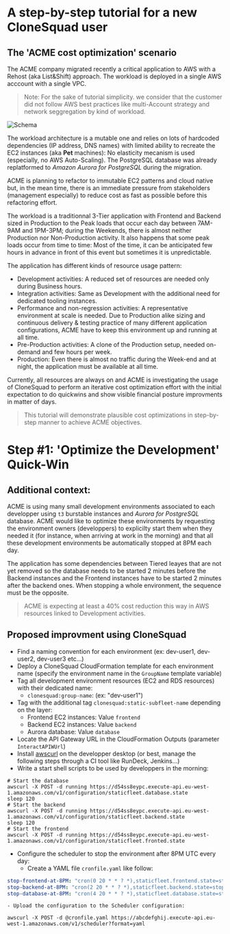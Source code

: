
# A step-by-step tutorial for a new CloneSquad user

## The 'ACME cost optimization' scenario

The ACME company migrated recently a critical application to AWS with a Rehost (aka List&Shift) approach.
The workload is deployed in a single AWS acccount with a single VPC. 

> Note: For the sake of tutorial simplicity. we consider that 
the customer did not follow AWS best practices like multi-Account strategy and network seggregation by kind of workload.

![Schema]()

The workload architecture is a mutable one and relies on lots of hardcoded dependencies (IP address, DNS names) with
limited ability to recreate the EC2 instances (aka **Pet** machines): No elasticity mecanism is used (especially, no AWS Auto-Scaling). 
The PostgreSQL database was already replatformed to *Amazon Aurora for PostgreSQL* during the migration.

ACME is planning to refactor to immutable EC2 patterns and cloud native but, 
in the mean time, there is an immediate pressure from stakeholders (management especially) to reduce cost as fast as possible before this refactoring effort.

The workload is a traditionnal 3-Tier application with Frontend and Backend sized in Production to the Peak loads that occur each day between 
7AM-9AM and 1PM-3PM; during the Weekends, there is almost neither Production nor Non-Production activity. It also happens that some peak loads 
occur from time to time: Most of the time, it can be anticipated few hours in advance in front of this event but sometimes it is unpredictable.

The application has different kinds of resource usage pattern:
* Development activities: A reduced set of resources are needed only during Business hours.
* Integration activities: Same as Development with the additional need for dedicated tooling instances.
* Performance and non-regression activities: A representative environment at scale is needed. Due to Production alike sizing and continuous delivery & testing practice of many different application configurations, ACME have to keep this environment up and running at all time.
* Pre-Production activities: A clone of the Production setup, needed on-demand and few hours per week. 
* Production: Even there is almost no traffic during the Week-end and at night, the application must be available at all time.

Currently, all resources are always on and ACME is investigating the usage of CloneSquad to perform an iterative cost optimization effort with the initial
expectation to do quickwins and show visible financial posture improvments in matter of days. 

> This tutorial will demonstrate plausible cost optimizations in step-by-step manner to achieve ACME objectives.

# Step #1: 'Optimize the Development' Quick-Win 

## Additional context:

ACME is using many small development environments associated to each developper using `t3` burstable instances and *Aurora for PostgreSQL* database.
ACME would like to optimize these environments by requesting the environment owners (developpers) to explicilty start them when they needed it
(for instance, when arriving at work in the morning) and that all these development environments be automatically stopped at 8PM each day. 

The application has some dependencies between Tiered leayes that are not yet removed so the database needs to be started 2 minutes before the Backend instances and the Frontend instances have to be started 2 minutes after the backend ones.
When stopping a whole environment, the sequence must be the opposite.

> ACME is expecting at least a 40% cost reduction this way in AWS resources linked to Development activities.

## Proposed improvment using CloneSquad

* Find a naming convention for each environment (ex: dev-user1, dev-user2, dev-user3 etc...)
* Deploy a CloneSquad CloudFormation template for each environment name (specify the environment name in the `GroupName` template variable)
* Tag all development environment resources (EC2 and RDS resources) with their dedicated name:
	- `clonesquad:group-name`: <GroupName> (ex: "dev-user1")
* Tag with the additional tag `clonesquad:static-subfleet-name` depending on the layer:
	- Frontend EC2 instances: Value `frontend`
	- Backend EC2 instances: Value `backend`
	- Aurora database: Value `database`
* Locate the API Gateway URL in the CloudFormation Outputs (parameter `InteractAPIWUrl`)
* Install [awscurl](https://github.com/okigan/awscurl) on the developper desktop (or best, manage the following steps through a CI tool like RunDeck, Jenkins...)
* Write a start shell scripts to be used by developpers in the morning:

```shell
# Start the database
awscurl -X POST -d running https://d54ss8eypc.execute-api.eu-west-1.amazonaws.com/v1/configuration/staticfleet.database.state
sleep 120
# Start the backend
awscurl -X POST -d running https://d54ss8eypc.execute-api.eu-west-1.amazonaws.com/v1/configuration/staticfleet.backend.state
sleep 120
# Start the frontend
awscurl -X POST -d running https://d54ss8eypc.execute-api.eu-west-1.amazonaws.com/v1/configuration/staticfleet.fronted.state
```

* Configure the scheduler to stop the environment after 8PM UTC every day:
	- Create a YAML file `cronfile.yaml` like follow:
```yaml
stop-frontend-at-8PM: "cron(0 20 * * ? *),staticfleet.frontend.state=stopped"
stop-backend-at-8PM: "cron(2 20 * * ? *),staticfleet.backend.state=stopped"
stop-database-at-8PM: "cron(4 20 * * ? *),staticfleet.database.state=stopped"
```
	- Upload the configuration to the Scheduler configuration:

```shell
awscurl -X POST -d @cronfile.yaml https://abcdefghij.execute-api.eu-west-1.amazonaws.com/v1/scheduler?format=yaml
```


